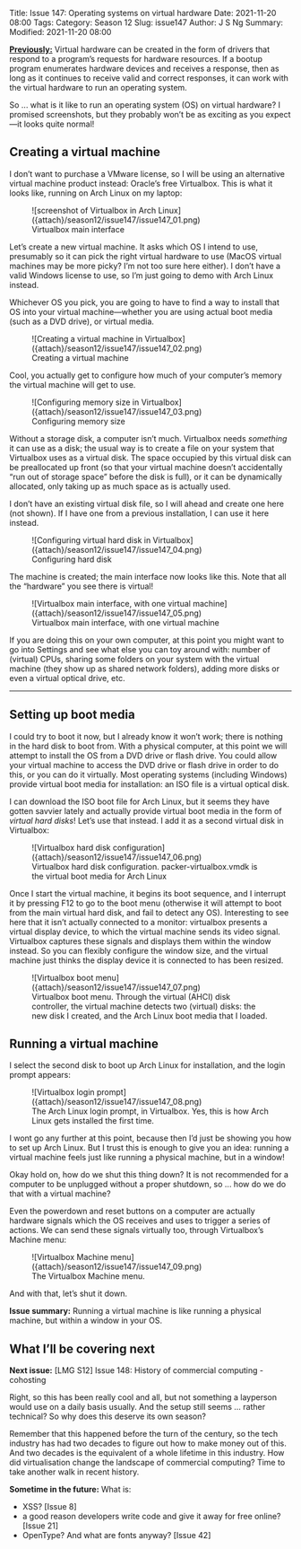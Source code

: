 Title: Issue 147: Operating systems on virtual hardware
Date: 2021-11-20 08:00
Tags: 
Category: Season 12
Slug: issue147
Author: J S Ng
Summary: 
Modified: 2021-11-20 08:00

[**Previously:**](https://buttondown.email/laymansguide/archive/) Virtual hardware can be created in the form of drivers that respond to a program’s requests for hardware resources. If a bootup program enumerates hardware devices and receives a response, then as long as it continues to receive valid and correct responses, it can work with the virtual hardware to run an operating system.

So ... what is it like to run an operating system (OS) on virtual hardware? I promised screenshots, but they probably won’t be as exciting as you expect—it looks quite normal!

## Creating a virtual machine

I don’t want to purchase a VMware license, so I will be using an alternative virtual machine product instead: Oracle’s free Virtualbox. This is what it looks like, running on Arch Linux on my laptop:

<figure>
    ![screenshot of Virtualbox in Arch Linux]({attach}/season12/issue147/issue147_01.png)
    <figcaption>Virtualbox main interface</figcaption>    
</figure>

Let’s create a new virtual machine. It asks which OS I intend to use, presumably so it can pick the right virtual hardware to use (MacOS virtual machines may be more picky? I’m not too sure here either). I don’t have a valid Windows license to use, so I’m just going to demo with Arch Linux instead.

Whichever OS you pick, you are going to have to find a way to install that OS into your virtual machine—whether you are using actual boot media (such as a DVD drive), or virtual media.

<figure>
    ![Creating a virtual machine in Virtualbox]({attach}/season12/issue147/issue147_02.png)
    <figcaption>Creating a virtual machine</figcaption>    
</figure>

Cool, you actually get to configure how much of your computer’s memory the virtual machine will get to use.

<figure>
    ![Configuring memory size in Virtualbox]({attach}/season12/issue147/issue147_03.png)
    <figcaption>Configuring memory size</figcaption>    
</figure>

Without a storage disk, a computer isn’t much. Virtualbox needs *something* it can use as a disk; the usual way is to create a file on your system that Virtualbox uses as a virtual disk. The space occupied by this virtual disk can be preallocated up front (so that your virtual machine doesn’t accidentally “run out of storage space” before the disk is full), or it can be dynamically allocated, only taking up as much space as is actually used.

I don’t have an existing virtual disk file, so I will ahead and create one here (not shown). If I have one from a previous installation, I can use it here instead.

<figure>
    ![Configuring virtual hard disk in Virtualbox]({attach}/season12/issue147/issue147_04.png)
    <figcaption>Configuring hard disk</figcaption>    
</figure>

The machine is created; the main interface now looks like this. Note that all the “hardware” you see there is virtual!

<figure>
    ![Virtualbox main interface, with one virtual machine]({attach}/season12/issue147/issue147_05.png)
    <figcaption>Virtualbox main interface, with one virtual machine</figcaption>    
</figure>

If you are doing this on your own computer, at this point you might want to go into Settings and see what else you can toy around with: number of (virtual) CPUs, sharing some folders on your system with the virtual machine (they show up as shared network folders), adding more disks or even a virtual optical drive, etc.

----------

## Setting up boot media

I could try to boot it now, but I already know it won’t work; there is nothing in the hard disk to boot from. With a physical computer, at this point we will attempt to install the OS from a DVD drive or flash drive. You could allow your virtual machine to access the DVD drive or flash drive in order to do this, or you can do it virtually. Most operating systems (including Windows) provide virtual boot media for installation: an ISO file is a virtual optical disk.

I can download the ISO boot file for Arch Linux, but it seems they have gotten savvier lately and actually provide virtual boot media in the form of *virtual hard disks*! Let’s use that instead. I add it as a second virtual disk in Virtualbox:

<figure>
    ![Virtualbox hard disk configuration]({attach}/season12/issue147/issue147_06.png)
    <figcaption>Virtualbox hard disk configuration. packer-virtualbox.vmdk is the virtual boot media for Arch Linux</figcaption>    
</figure>

Once I start the virtual machine, it begins its boot sequence, and I interrupt it by pressing F12 to go to the boot menu (otherwise it will attempt to boot from the main virtual hard disk, and fail to detect any OS). Interesting to see here that it isn’t actually connected to a monitor: virtualbox presents a virtual display device, to which the virtual machine sends its video signal. Virtualbox captures these signals and displays them within the window instead. So you can flexibly configure the window size, and the virtual machine just thinks the display device it is connected to has been resized.

<figure>
    ![Virtualbox boot menu]({attach}/season12/issue147/issue147_07.png)
    <figcaption>Virtualbox boot menu. Through the virtual (AHCI) disk controller, the virtual machine detects two (virtual) disks: the new disk I created, and the Arch Linux boot media that I loaded.</figcaption>    
</figure>

## Running a virtual machine

I select the second disk to boot up Arch Linux for installation, and the login prompt appears:

<figure>
    ![Virtualbox login prompt]({attach}/season12/issue147/issue147_08.png)
    <figcaption>The Arch Linux login prompt, in Virtualbox. Yes, this is how Arch Linux gets installed the first time.</figcaption>    
</figure>

I wont go any further at this point, because then I’d just be showing you how to set up Arch Linux. But I trust this is enough to give you an idea: running a virtual machine feels just like running a physical machine, but in a window!

Okay hold on, how do we shut this thing down? It is not recommended for a computer to be unplugged without a proper shutdown, so ... how do we do that with a virtual machine?

Even the powerdown and reset buttons on a computer are actually hardware signals which the OS receives and uses to trigger a series of actions. We can send these signals virtually too, through Virtualbox’s Machine menu:

<figure>
    ![Virtualbox Machine menu]({attach}/season12/issue147/issue147_09.png)
    <figcaption>The Virtualbox Machine menu.</figcaption>    
</figure>

And with that, let’s shut it down.

**Issue summary:** Running a virtual machine is like running a physical machine, but within a window in your OS.

## What I’ll be covering next

**Next issue:** [LMG S12] Issue 148: History of commercial computing - cohosting

Right, so this has been really cool and all, but not something a layperson would use on a daily basis usually. And the setup still seems ... rather technical? So why does this deserve its own season?

Remember that this happened before the turn of the century, so the tech industry has had two decades to figure out how to make money out of this. And two decades is the equivalent of a whole lifetime in this industry. How did virtualisation change the landscape of commercial computing? Time to take another walk in recent history.

**Sometime in the future:** What is:

- XSS? [Issue 8]
- a good reason developers write code and give it away for free online? [Issue 21]
- OpenType? And what are fonts anyway? [Issue 42]
